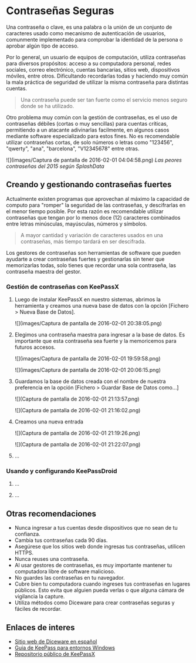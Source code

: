# Contraseñas Seguras

Una contraseña o clave, es una palabra o la unión de un conjunto de caracteres usado como mecanismo de autenticación de usuarios, comunmente implementado para comprobar la identidad de la persona o aprobar algún tipo de acceso.

Por lo general, un usuario de equipos de computación, utiliza contraseñas para diversos propósitos: acceso a su computadora personal, redes sociales, correo electrónico, cuentas bancarias, sitios web, dispositivos móviles, entre otros. Dificultando recordarlas todas y haciendo muy común la mala práctica de seguridad de utilizar la misma contraseña para distintas cuentas.

> Una contraseña puede ser tan fuerte como el servicio menos seguro donde se ha utilizado.

Otro problema muy común con la gestión de contraseñas, es el uso de contraseñas débiles (cortas o muy sencillas) para cuentas críticas, permitiendo a un atacante adivinarlas facilmente, en algunos casos mediante software especializado para estos fines. No es recomendable utilizar contraseñas cortas, de solo números o letras como "123456", "qwerty", "ana", "barcelona", "V12345678" entre otras.

![](images/Captura de pantalla de 2016-02-01 04:04:58.png)
*Las peores contraseñas del 2015 según SplashData*

## Creando y gestionando contraseñas fuertes

Actualmente existen programas que aprovechan al máximo la capacidad de computo para "romper" la seguridad de las contraseñas, y descifrarlas en el menor tiempo posible. Por esta razón es recomendable utilizar contraseñas que tengan por lo menos doce (12) caracteres combinados entre letras minúsculas, mayúsculas, números y símbolos.

> A mayor cantidad y variación de caracteres usados en una contraseñas, más tiempo tardará en ser descifrada. 

Los gestores de contraseñas son herramientas de software que pueden ayudarte a crear contraseñas fuertes y gestionarlas sin tener que memorizarlas todas, solo tienes que recordar una sola contraseña, las contraseña maestra del gestor.

### Gestión de contraseñas con KeePassX
1. Luego de instalar KeePassX en nuestro sistemas, abrimos la herramienta y creamos una nueva base de datos con la opción [Fichero > Nueva Base de Datos].

    ![](images/Captura de pantalla de 2016-02-01 20:38:05.png)

2. Elegimos una contraseña maestra para ingresar a la base de datos. Es importante que esta contraseña sea fuerte y la memoricemos para futuros accesos.

    ![](images/Captura de pantalla de 2016-02-01 19:59:58.png)
    
    ![](images/Captura de pantalla de 2016-02-01 20:06:15.png)
    
3. Guardamos la base de datos creada con el nombre de nuestra preferencia en la opción [Fichero > Guardar Base de Datos como...]
    
    ![](Captura de pantalla de 2016-02-01 21:13:57.png)
    
    ![](Captura de pantalla de 2016-02-01 21:16:02.png)

4. Creamos una nueva entrada

    ![](Captura de pantalla de 2016-02-01 21:19:26.png)
    
    ![](Captura de pantalla de 2016-02-01 21:22:07.png)

5. ...

### Usando y configurando KeePassDroid

1. ...

2. ...

## Otras recomendaciones

* Nunca ingresar a tus cuentas desde dispositivos que no sean de tu confianza.
* Cambia tus contraseñas cada 90 días.
* Asegúrese que los sitios web donde ingresas tus contraseñas, utilicen HTTPS.
* Nunca reuses una contraseña.
* Al usar gestores de contraseñas, es muy importante mantener tu computadora libre de software malicioso.
* No guardes las contraseñas en tu navegador.
* Cubre bien tu computadora cuando ingreses tus contraseñas en lugares públicos. Esto evita que alguien pueda verlas o que alguna cámara de vigilancia la capture.
* Utiliza métodos como Diceware para crear contraseñas seguras y fáciles de recordar.

## Enlaces de interes

* [Sitio web de Diceware en español](http://world.std.com/~reinhold/diceware_en_espanolA.htm)
* [Guia de KeePass para entornos Windows](https://info.securityinabox.org/es/keepass_instalar)
* [Repositorio público de KeePassX](https://github.com/keepassx/keepassx)